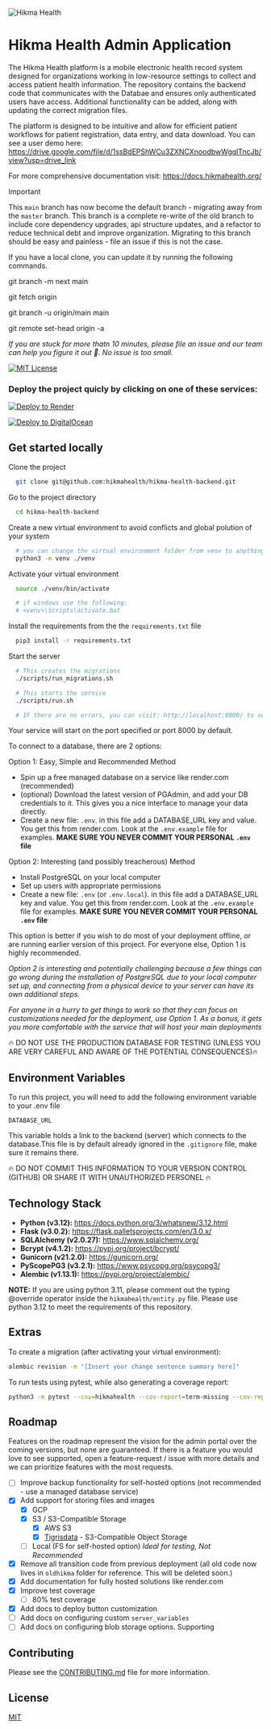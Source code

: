 <p align="centr">
<img src="https://images.squarespace-cdn.com/content/5cc0e57236f8e70001651ea6/1599789508819-NGZXYWJDQRCULLU94QEJ/hikma-hb.png?format=300w&content-type=image/png" alt="Hikma Health" />
</p>

# Hikma Health Admin Application

The Hikma Health platform is a mobile electronic health record system designed for organizations working in
low-resource settings to collect and access patient health information. The repository contains the backend
code that communicates with the Databae and ensures only authenticated users have access. Additional functionality
can be added, along with updating the correct migration files.

The platform is designed to be intuitive and allow for efficient patient workflows for patient registration, data entry, and data download. You can see a user demo here: https://drive.google.com/file/d/1ssBdEPShWCu3ZXNCXnoodbwWgqlTncJb/view?usp=drive_link

For more comprehensive documentation visit: https://docs.hikmahealth.org/

> [!IMPORTANT]
> This `main` branch has now become the default branch - migrating away from the `master` branch. This branch
> is a complete re-write of the old branch to include core dependency upgrades, api structure updates, and a
> refactor to reduce technical debt and improve organization. Migrating to this branch should be easy and
> painless - file an issue if this is not the case.
>
> If you have a local clone, you can update it by running the following commands.
>
> git branch -m next main
>
> git fetch origin
>
> git branch -u origin/main main
>
> git remote set-head origin -a

_If you are stuck for more thatn 10 minutes, please file an issue and our team can help you figure
it out 🚀. No issue is too small._

[![MIT License](https://img.shields.io/badge/License-MIT-green.svg)](https://choosealicense.com/licenses/mit/)

### Deploy the project quicly by clicking on one of these services:

[![Deploy to Render](https://render.com/images/deploy-to-render-button.svg)](https://render.com/deploy)

[![Deploy to DigitalOcean](https://www.deploytodo.com/do-btn-blue.svg)](https://cloud.digitalocean.com/apps/new?repo=https://github.com/hikmahealth/hikma-health-backend/tree/master)

## Get started locally

Clone the project

```bash
  git clone git@github.com:hikmahealth/hikma-health-backend.git
```

Go to the project directory

```bash
  cd hikma-health-backend
```

Create a new virtual environment to avoid conflicts and global polution of your system

```bash
  # you can change the virtual environment folder from venv to anything you like
  python3 -m venv ./venv
```

Activate your virtual environment

```bash
  source ./venv/bin/activate

  # if windows use the following:
  # <venv>\Scripts\activate.bat
```

Install the requirements from the the `requirements.txt` file

```bash
  pip3 install -r requirements.txt
```

Start the server

```bash
  # This creates the migrations
  ./scripts/run_migrations.sh

  # This starts the service
  ./scripts/run.sh

  # IF there are no errors, you can visit: http://localhost:8000/ to see "Welcome to the Hikma Health backend."
```

Your service will start on the port specified or port 8000 by default.

To connect to a database, there are 2 options:

Option 1: Easy, Simple and Recommended Method

- Spin up a free managed database on a service like render.com (recommended)
- (optional) Download the latest version of PGAdmin, and add your DB credentials to it. This gives
  you a nice interface to manage your data directly.
- Create a new file: `.env`. in this file add a DATABASE_URL key and value.
  You get this from render.com. Look at the `.env.example` file for examples.
  **MAKE SURE YOU NEVER COMMIT YOUR PERSONAL `.env` file**

Option 2: Interesting (and possibly treacherous) Method

- Install PostgreSQL on your local computer
- Set up users with appropriate permissions
- Create a new file: `.env` (or `.env.local`). in this file add a DATABASE_URL key and value.
  You get this from render.com. Look at the `.env.example` file for examples.
  **MAKE SURE YOU NEVER COMMIT YOUR PERSONAL `.env` file**

This option is better if you wish to do most of your deployment offline,
or are running earlier version of this project. For everyone else, Option 1
is highly recommended.

_Option 2 is interesting and potentially challenging because a few things
can go wrong during the installation of PostgreSQL due to your local
computer set up, and connecting from a physical device to your server can
have its own additional steps._

_For anyone in a hurry to get things to work so that they can
focus on customizations needed for the deployment, use Option 1. As a bonus,
it gets you more comfortable with the service that will host your main deployments_

🔥 DO NOT USE THE PRODUCTION DATABASE FOR TESTING (UNLESS YOU ARE VERY CAREFUL
AND AWARE OF THE POTENTIAL CONSEQUENCES)🔥

## Environment Variables

To run this project, you will need to add the following environment
variable to your .env file

`DATABASE_URL`

This variable holds a link to the backend (server) which connects to the database.This file is by default already ignored in the `.gitignore` file, make sure it remains there.

🔥 DO NOT COMMIT THIS INFORMATION TO YOUR VERSION CONTROL (GITHUB) OR SHARE IT WITH UNAUTHORIZED PERSONEL 🔥

## Technology Stack

- **Python (v3.12):** https://docs.python.org/3/whatsnew/3.12.html
- **Flask (v3.0.2):** https://flask.palletsprojects.com/en/3.0.x/
- **SQLAlchemy (v2.0.27):** https://www.sqlalchemy.org/
- **Bcrypt (v4.1.2):** https://pypi.org/project/bcrypt/
- **Gunicorn (v21.2.0):** https://gunicorn.org/
- **PyScopePG3 (v3.2.1):** https://www.psycopg.org/psycopg3/
- **Alembic (v1.13.1):** https://pypi.org/project/alembic/

**NOTE:** If you are using python 3.11, please comment out the typing @override operator inside the `hikmahealth/entity.py` file. Please use python 3.12 to meet the requirements of this repository.

## Extras

To create a migration (after activating your virtual environment):

```bash
alembic revision -m "[Insert your change sentence summary here]"
```

To run tests using pytest, while also generating a coverage report:

```bash
python3 -m pytest --cov=hikmahealth --cov-report=term-missing --cov-report=html
```

## Roadmap

Features on the roadmap represent the vision for the admin portal over the coming versions, but none are guaranteed. If there is a feature you would love to see supported, open a feature-request / issue with more details and we can prioritize features with the most requests.

- [ ] Improve backup functionality for self-hosted options (not recommended - use a managed database service)
- [x] Add support for storing files and images
  - [x] GCP
  - [x] S3 / S3-Compatible Storage
    - [x] AWS S3
    - [x] [Tigrisdata](https://www.tigrisdata.com/) - S3-Compatible Object Storage
  - [ ] Local (FS for self-hosted option) _Ideal for testing, Not Recommended_
- [x] Remove all transition code from previous deployment (all old code now lives in `oldhikma` folder for reference. This will be deleted soon.)
- [x] Add documentation for fully hosted solutions like render.com
- [x] Improve test coverage
  - [ ] 80% test coverage
- [x] Add docs to deploy button customization
- [ ] Add docs on configuring custom `server_variables`
- [ ] Add docs on configuring blob storage options. Supporting

## Contributing

Please see the [CONTRIBUTING.md](CONTRIBUTING.md) file for more information.

## License

[MIT](https://choosealicense.com/licenses/mit/)
